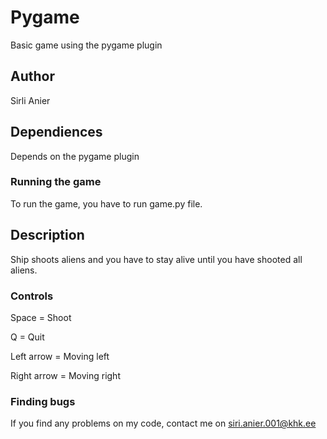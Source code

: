 # Pygame
Basic game using the pygame plugin

## Author

Sirli Anier

## Dependiences

Depends on the pygame plugin

### Running the game

To run the game, you have to run game.py file.

## Description

Ship shoots aliens and you have to stay alive until you have shooted all aliens.

### Controls

Space = Shoot

Q = Quit

Left arrow = Moving left

Right arrow = Moving right

### Finding bugs 
If you find any problems on my code, contact me on siri.anier.001@khk.ee
